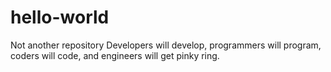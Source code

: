 # hello-world
Not another repository
Developers will develop, programmers will program, coders will code, and engineers will get pinky ring.
